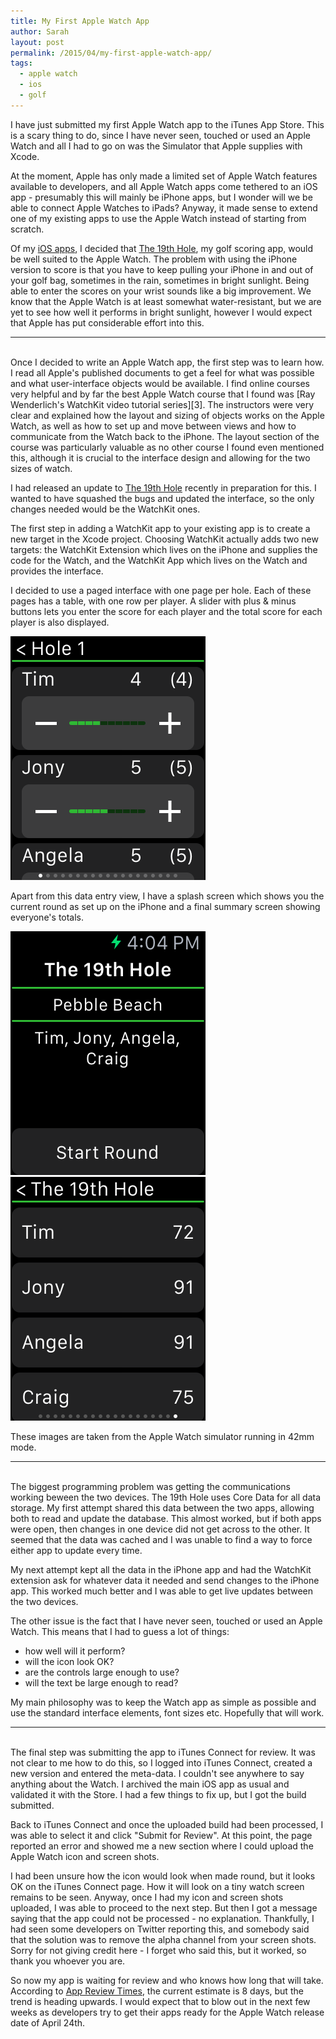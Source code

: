 ```yaml
---
title: My First Apple Watch App
author: Sarah
layout: post
permalink: /2015/04/my-first-apple-watch-app/
tags:
  - apple watch
  - ios
  - golf
---
```


I have just submitted my first Apple Watch app to the iTunes App Store. This is a scary thing to do, since I have never seen, touched or used an Apple Watch and all I had to go on was the Simulator that Apple supplies with Xcode.

At the moment, Apple has only made a limited set of Apple Watch features available to developers, and all Apple Watch apps come tethered to an iOS app - presumably this will mainly be iPhone apps, but I wonder will we be able to connect Apple Watches to iPads? Anyway, it made sense to extend one of my existing apps to use the Apple Watch instead of starting from scratch.

Of my [iOS apps][1], I decided that [The 19th Hole][2], my golf scoring app, would be well suited to the Apple Watch. The problem with using the iPhone version to score is that you have to keep pulling your iPhone in and out of your golf bag, sometimes in the rain, sometimes in bright sunlight. Being able to enter the scores on your wrist sounds like a big improvement. We know that the Apple Watch is at least somewhat water-resistant, but we are yet to see how well it performs in bright sunlight, however I would expect that Apple has put considerable effort into this.


---
<br>
Once I decided to write an Apple Watch app, the first step was to learn how. I read all Apple's published documents to get a feel for what was possible and what user-interface objects would be available. I find online courses very helpful and by far the best Apple Watch course that I found was [Ray Wenderlich's WatchKit video tutorial series][3]. The instructors were very clear and explained how the layout and sizing of objects works on the Apple Watch, as well as how to set up and move between views and how to communicate from the Watch back to the iPhone. The layout section of the course was particularly valuable as no other course I found even mentioned this, although it is crucial to the interface design and allowing for the two sizes of watch.

I had released an update to [The 19th Hole][2] recently in preparation for this. I wanted to have squashed the bugs and updated the interface, so the only changes needed would be the WatchKit ones.

The first step in adding a WatchKit app to your existing app is to create a new target in the Xcode project. Choosing WatchKit actually adds two new targets: the WatchKit Extension which lives on the iPhone and supplies the code for the Watch, and the WatchKit App which lives on the Watch and provides the interface.

I decided to use a paged interface with one page per hole. Each of these pages has a table, with one row per player. A slider with plus & minus buttons lets you enter the score for each player and the total score for each player is also displayed.

![Data entry](/images/19thHole-Watch2.png)

Apart from this data entry view, I have a splash screen which shows you the current round as set up on the iPhone and a final summary screen showing everyone's totals.

![Splash screen](/images/19thHole-Watch1.png)
![Summary](/images/19thHole-Watch3.png)

These images are taken from the Apple Watch simulator running in 42mm mode.

---
<br>
The biggest programming problem was getting the communications working beween the two devices. The 19th Hole uses Core Data for all data storage. My first attempt shared this data between the two apps, allowing both to read and update the database. This almost worked, but if both apps were open, then changes in one device did not get across to the other. It seemed that the data was cached and I was unable to find a way to force either app to update every time.

My next attempt kept all the data in the iPhone app and had the WatchKit extension ask for whatever data it needed and send changes to the iPhone app. This worked much better and I was able to get live updates between the two devices.

The other issue is the fact that I have never seen, touched or used an Apple Watch. This means that I had to guess a lot of things:

- how well will it perform?
- will the icon look OK?
- are the controls large enough to use?
- will the text be large enough to read?

My main philosophy was to keep the Watch app as simple as possible and use the standard interface elements, font sizes etc. Hopefully that will work.

---
<br>
The final step was submitting the app to iTunes Connect for review. It was not clear to me how to do this, so I logged into iTunes Connect, created a new version and entered the meta-data. I couldn't see anywhere to say anything about the Watch. I archived the main iOS app as usual and validated it with the Store. I had a few things to fix up, but I got the build submitted.

Back to iTunes Connect and once the uploaded build had been processed, I was able to select it and click "Submit for Review". At this point, the page reported an error and showed me a new section where I could upload the Apple Watch icon and screen shots.

I had been unsure how the icon would look when made round, but it looks OK on the iTunes Connect page. How it will look on a tiny watch screen remains to be seen. Anyway, once I had my icon and screen shots uploaded, I was able to proceed to the next step. But then I got a message saying that the app could not be processed - no explanation. Thankfully, I had seen some developers on Twitter reporting this, and somebody said that the solution was to remove the alpha channel from your screen shots. Sorry for not giving credit here - I forget who said this, but it worked, so thank you whoever you are.

So now my app is waiting for review and who knows how long that will take. According to [App Review Times][4], the current estimate is 8 days, but the trend is heading upwards. I would expect that to blow out in the next few weeks as developers try to get their apps ready for the Apple Watch release date of April 24th.





[1]: http://troz.net/apps-ios/
[2]: http://troz.net/19th-hole/
[3]: http://www.raywenderlich.com/video-tutorials#watchkit
[4]: http://appreviewtimes.com